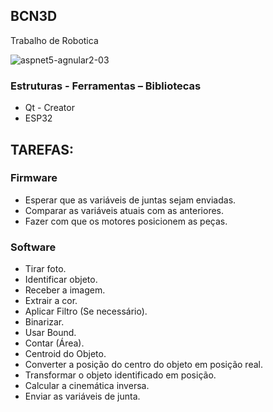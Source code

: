 <h2>BCN3D</h2>

<a target="_blank">Trabalho de Robotica</a>

<a rel="attachment wp-att-3961" target="_blank"><img src="https://d7su5vtzm9ulg.cloudfront.net/uploaders/11417472/illustration-file/1469701718-32610-1451/Bra__6_large.jpg" alt="aspnet5-agnular2-03" class="alignnone size-full wp-image-3961"></a>

<h3>Estruturas - Ferramentas – Bibliotecas</h3>
<ul>
<li>Qt - Creator</li>
<li>ESP32</li>
</ul>

<h2>TAREFAS:</h2>

<h3>Firmware</h3>
<ul>
<li>Esperar que as variáveis de juntas sejam enviadas.</li>
<li>Comparar as variáveis atuais com as anteriores.</li>
<li>Fazer com que os motores posicionem as peças.</li>
</ul>

<h3>Software</h3>
<ul>
<li>Tirar foto.</li>
<li>Identificar objeto.</li>
<li>Receber a imagem.</li>
<li>Extrair a cor.</li>
<li>Aplicar Filtro (Se necessário).</li>
<li>Binarizar.</li>
<li>Usar Bound.</li>
<li>Contar (Área).</li>
<li>Centroid do Objeto.</li>
<li>Converter a posição do centro do objeto em posição real.</li>
<li>Transformar o objeto identificado em posição.</li>
<li>Calcular a cinemática inversa.</li>
<li>Enviar as variáveis de junta.</li>
</ul>
